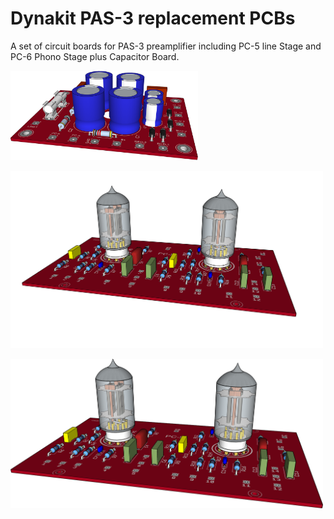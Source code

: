 Dynakit PAS-3 replacement PCBs
==========================================
A set of circuit boards for PAS-3 preamplifier including PC-5 line Stage and PC-6 Phono Stage plus Capacitor Board.

<p align="left"><img src="power/images/pas-power.png" width="300"/></p>
<p align="left"><img src="pc-5/images/pas-pc-5.png" width="500"/></p>
<p align="left"><img src="pc-6/images/pas-pc-6.png" width="500"/></p>
